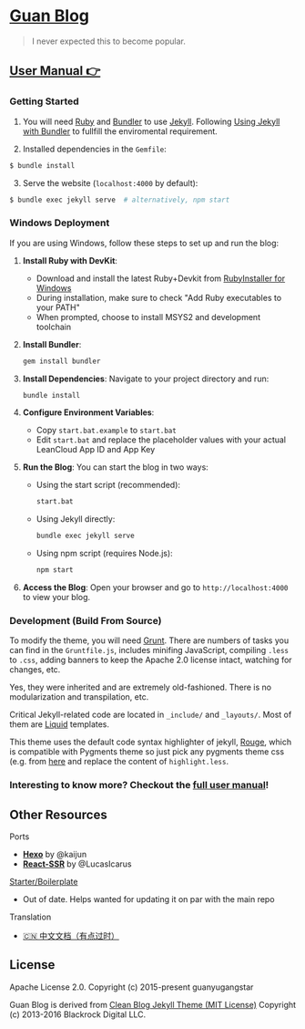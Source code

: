 [Guan Blog](http://guanyugangstar.github.io)
================================

> I never expected this to become popular.


[User Manual 👉](_doc/Manual.md)
--------------------------------------------------

### Getting Started

1. You will need [Ruby](https://www.ruby-lang.org/en/) and [Bundler](https://bundler.io/) to use [Jekyll](https://jekyllrb.com/). Following [Using Jekyll with Bundler](https://jekyllrb.com/tutorials/using-jekyll-with-bundler/) to fullfill the enviromental requirement.

2. Installed dependencies in the `Gemfile`:

```sh
$ bundle install 
```

3. Serve the website (`localhost:4000` by default):

```sh
$ bundle exec jekyll serve  # alternatively, npm start
```

### Windows Deployment

If you are using Windows, follow these steps to set up and run the blog:

1. **Install Ruby with DevKit**:
   - Download and install the latest Ruby+Devkit from [RubyInstaller for Windows](https://rubyinstaller.org/)
   - During installation, make sure to check "Add Ruby executables to your PATH"
   - When prompted, choose to install MSYS2 and development toolchain

2. **Install Bundler**:
   ```sh
   gem install bundler
   ```

3. **Install Dependencies**:
   Navigate to your project directory and run:
   ```sh
   bundle install
   ```

4. **Configure Environment Variables**:
   - Copy `start.bat.example` to `start.bat`
   - Edit `start.bat` and replace the placeholder values with your actual LeanCloud App ID and App Key

5. **Run the Blog**:
   You can start the blog in two ways:
   - Using the start script (recommended):
     ```sh
     start.bat
     ```
   - Using Jekyll directly:
     ```sh
     bundle exec jekyll serve
     ```
   - Using npm script (requires Node.js):
     ```sh
     npm start
     ```

6. **Access the Blog**:
   Open your browser and go to `http://localhost:4000` to view your blog.

### Development (Build From Source)

To modify the theme, you will need [Grunt](https://gruntjs.com/). There are numbers of tasks you can find in the `Gruntfile.js`, includes minifing JavaScript, compiling `.less` to `.css`, adding banners to keep the Apache 2.0 license intact, watching for changes, etc. 

Yes, they were inherited and are extremely old-fashioned. There is no modularization and transpilation, etc.

Critical Jekyll-related code are located in `_include/` and `_layouts/`. Most of them are [Liquid](https://github.com/Shopify/liquid/wiki) templates.

This theme uses the default code syntax highlighter of jekyll, [Rouge](http://rouge.jneen.net/), which is compatible with Pygments theme so just pick any pygments theme css (e.g. from [here](http://jwarby.github.io/jekyll-pygments-themes/languages/javascript.html) and replace the content of `highlight.less`.


### Interesting to know more? Checkout the [full user manual](_doc/Manual.md)!


Other Resources
---------------

Ports
- [**Hexo**](https://github.com/Kaijun/hexo-theme-huxblog) by @kaijun
- [**React-SSR**](https://github.com/LucasIcarus/huxpro.github.io/tree/ssr) by @LucasIcarus

[Starter/Boilerplate](https://github.com/guanyugangstar/guanblog-boilerplate)
- Out of date. Helps wanted for updating it on par with the main repo

Translation
- [🇨🇳  中文文档（有点过时）](https://github.com/guanyugangstar/guanyugangstar.github.io/blob/master/_doc/README.zh.md)


License
-------

Apache License 2.0.
Copyright (c) 2015-present guanyugangstar

Guan Blog is derived from [Clean Blog Jekyll Theme (MIT License)](https://github.com/BlackrockDigital/startbootstrap-clean-blog-jekyll/)
Copyright (c) 2013-2016 Blackrock Digital LLC.
